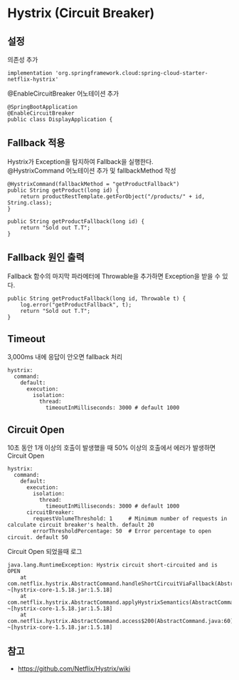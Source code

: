 # Hystrix (Circuit Breaker)

## 설정
의존성 추가
````
implementation 'org.springframework.cloud:spring-cloud-starter-netflix-hystrix'
````

@EnableCircuitBreaker 어노테이션 추가
````
@SpringBootApplication
@EnableCircuitBreaker
public class DisplayApplication {
````

## Fallback 적용
Hystrix가 Exception을 탐지하여 Fallback을 실행한다.  
@HystrixCommand 어노테이션 추가 및 fallbackMethod 작성
````
@HystrixCommand(fallbackMethod = "getProductFallback")
public String getProduct(long id) {
    return productRestTemplate.getForObject("/products/" + id, String.class);
}

public String getProductFallback(long id) {
    return "Sold out T.T";
}
````

## Fallback 원인 출력
Fallback 함수의 마지막 파라메터에 Throwable을 추가하면 Exception을 받을 수 있다. 
````
public String getProductFallback(long id, Throwable t) {
    log.error("getProductFallback", t);
    return "Sold out T.T";
}
````

## Timeout
3,000ms 내에 응답이 안오면 fallback 처리 
````
hystrix:
  command:
    default:
      execution:
        isolation:
          thread:
            timeoutInMilliseconds: 3000 # default 1000
````

## Circuit Open
10초 동안 1개 이상의 호출이 발생했을 때 50% 이상의 호출에서 에러가 발생하면 Circuit Open  
````
hystrix:
  command:
    default:
      execution:
        isolation:
          thread:
            timeoutInMilliseconds: 3000 # default 1000
      circuitBreaker:
        requestVolumeThreshold: 1     # Minimum number of requests in calculate circuit breaker's health. default 20
        errorThresholdPercentage: 50  # Error percentage to open circuit. default 50
````

Circuit Open 되었을때 로그
````
java.lang.RuntimeException: Hystrix circuit short-circuited and is OPEN
	at com.netflix.hystrix.AbstractCommand.handleShortCircuitViaFallback(AbstractCommand.java:979) ~[hystrix-core-1.5.18.jar:1.5.18]
	at com.netflix.hystrix.AbstractCommand.applyHystrixSemantics(AbstractCommand.java:557) ~[hystrix-core-1.5.18.jar:1.5.18]
	at com.netflix.hystrix.AbstractCommand.access$200(AbstractCommand.java:60) ~[hystrix-core-1.5.18.jar:1.5.18]
````

## 참고
- https://github.com/Netflix/Hystrix/wiki

